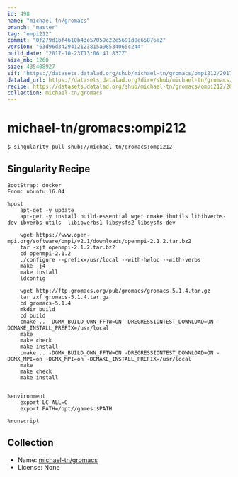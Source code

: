 ```yaml
---
id: 498
name: "michael-tn/gromacs"
branch: "master"
tag: "ompi212"
commit: "0f279d1bf4610b43e57059c22e5691d0e65876a2"
version: "63d96d3429412123815a98534065c244"
build_date: "2017-10-23T13:06:41.837Z"
size_mb: 1260
size: 435408927
sif: "https://datasets.datalad.org/shub/michael-tn/gromacs/ompi212/2017-10-23-0f279d1b-63d96d34/63d96d3429412123815a98534065c244.simg"
datalad_url: https://datasets.datalad.org?dir=/shub/michael-tn/gromacs/ompi212/2017-10-23-0f279d1b-63d96d34/
recipe: https://datasets.datalad.org/shub/michael-tn/gromacs/ompi212/2017-10-23-0f279d1b-63d96d34/Singularity
collection: michael-tn/gromacs
---
```


# michael-tn/gromacs:ompi212

```bash
$ singularity pull shub://michael-tn/gromacs:ompi212
```

## Singularity Recipe

```singularity
BootStrap: docker
From: ubuntu:16.04

%post
    apt-get -y update
    apt-get -y install build-essential wget cmake ibutils libibverbs-dev ibverbs-utils  libibverbs1 libsysfs2 libsysfs-dev

    wget https://www.open-mpi.org/software/ompi/v2.1/downloads/openmpi-2.1.2.tar.bz2
    tar -xjf openmpi-2.1.2.tar.bz2
    cd openmpi-2.1.2 
    ./configure --prefix=/usr/local --with-hwloc --with-verbs
    make -j4
    make install
    ldconfig

    wget http://ftp.gromacs.org/pub/gromacs/gromacs-5.1.4.tar.gz
    tar zxf gromacs-5.1.4.tar.gz
    cd gromacs-5.1.4
    mkdir build
    cd build 
    cmake .. -DGMX_BUILD_OWN_FFTW=ON -DREGRESSIONTEST_DOWNLOAD=ON -DCMAKE_INSTALL_PREFIX=/usr/local
    make
    make check
    make install
    cmake .. -DGMX_BUILD_OWN_FFTW=ON -DREGRESSIONTEST_DOWNLOAD=ON -DGMX_MPI=on -DGMX_MPI=on -DCMAKE_INSTALL_PREFIX=/usr/local
    make
    make check
    make install
    

%environment
    export LC_ALL=C
    export PATH=/opt//games:$PATH

%runscript
```

## Collection

 - Name: [michael-tn/gromacs](https://github.com/michael-tn/gromacs)
 - License: None

